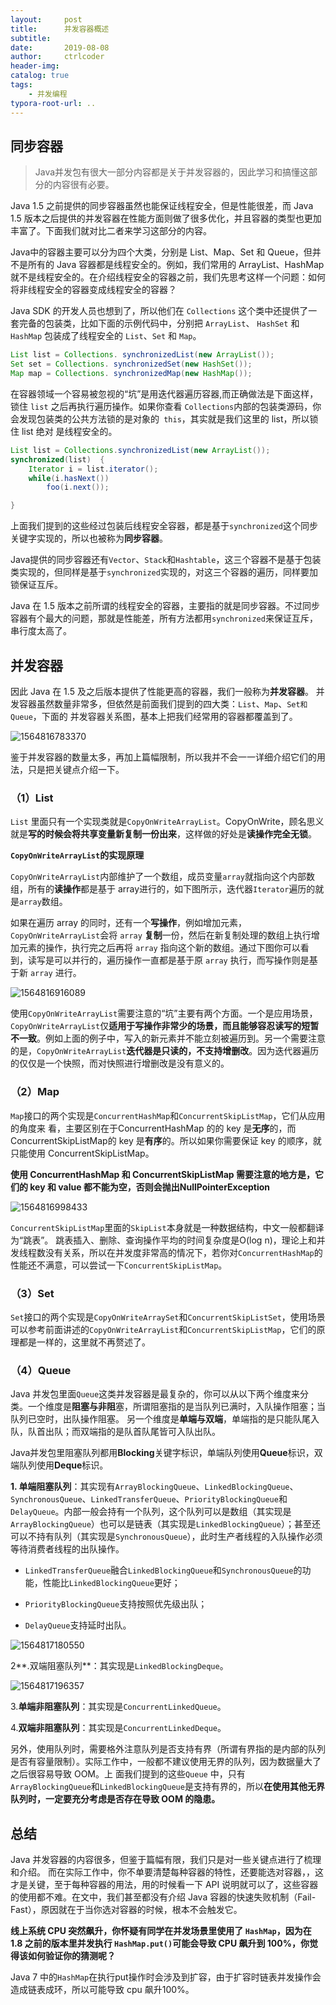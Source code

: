 ```yaml
---
layout:     post
title:      并发容器概述
subtitle:   
date:       2019-08-08
author:     ctrlcoder
header-img: 
catalog: true
tags:
    - 并发编程
typora-root-url: ..
---
```


## 同步容器

> Java并发包有很大一部分内容都是关于并发容器的，因此学习和搞懂这部分的内容很有必要。

Java 1.5 之前提供的同步容器虽然也能保证线程安全，但是性能很差，而 Java 1.5 版本之后提供的并发容器在性能方面则做了很多优化，并且容器的类型也更加丰富了。下面我们就对比二者来学习这部分的内容。 

Java中的容器主要可以分为四个大类，分别是	List、Map、Set	和	Queue，但并不是所有的	Java 容器都是线程安全的。例如，我们常用的	ArrayList、HashMap	就不是线程安全的。在介绍线程安全的容器之前，我们先思考这样一个问题：如何将非线程安全的容器变成线程安全的容器？

Java SDK 的开发人员也想到了，所以他们在 `Collections` 这个类中还提供了一套完备的包装类，比如下面的示例代码中，分别把 `ArrayList`、 `HashSet` 和 `HashMap` 包装成了线程安全的 `List`、`Set` 和 `Map`。 

```java
List list = Collections. synchronizedList(new ArrayList()); 
Set set = Collections. synchronizedSet(new HashSet()); 
Map map = Collections. synchronizedMap(new HashMap()); 
```

在容器领域一个容易被忽视的“坑”是用迭代器遍历容器,而正确做法是下面这样，锁住 `list` 之后再执行遍历操作。如果你查看 `Collections`内部的包装类源码，你会发现包装类的公共方法锁的是对象的` this`，其实就是我们这里的 list，所以锁住 list 绝对 是线程安全的。 

```java
List list =	Collections.synchronizedList(new ArrayList());
synchronized(list)	{		 
	Iterator i = list.iterator();	 
	while(i.hasNext()) 		
        foo(i.next()); 

}		
```

上面我们提到的这些经过包装后线程安全容器，都是基于`synchronized`这个同步关键字实现的，所以也被称为**同步容器**。

Java提供的同步容器还有`Vector`、`Stack`和`Hashtable`，这三个容器不是基于包装类实现的，但同样是基于`synchronized`实现的，对这三个容器的遍历，同样要加锁保证互斥。

Java 在 1.5 版本之前所谓的线程安全的容器，主要指的就是同步容器。不过同步容器有个最大的问题，那就是性能差，所有方法都用`synchronized`来保证互斥，串行度太高了。

## 并发容器

因此 Java 在 1.5 及之后版本提供了性能更高的容器，我们一般称为**并发容器**。 并发容器虽然数量非常多，但依然是前面我们提到的四大类：`List`、`Map`、`Set和Queue`，下面的 并发容器关系图，基本上把我们经常用的容器都覆盖到了。 

![1564816783370](/img/assets_2019/1564816783370.png)

鉴于并发容器的数量太多，再加上篇幅限制，所以我并不会一一详细介绍它们的用法，只是把关键点介绍一下。 

### **（1）List**

`List` 里面只有一个实现类就是`CopyOnWriteArrayList`。CopyOnWrite，顾名思义就是**写的时候会将共享变量新复制一份出来**，这样做的好处是**读操作完全无锁**。 

**`CopyOnWriteArrayList`的实现原理**

`CopyOnWriteArrayList`内部维护了一个数组，成员变量`array`就指向这个内部数组，所有的**读操作**都是基于	array进行的，如下图所示，迭代器`Iterator`遍历的就是`array`数组。 

如果在遍历 array 的同时，还有一个**写操作**，例如增加元素，`CopyOnWriteArrayList`会将 `array` **复制**一份，然后在新复制处理的数组上执行增加元素的操作，执行完之后再将 `array` 指向这个新的数组。通过下图你可以看到，读写是可以并行的，遍历操作一直都是基于原 `array` 执行，而写操作则是基于新 `array` 进行。 

![1564816916089](/img/assets_2019/1564816916089.png)

使用`CopyOnWriteArrayList`需要注意的“坑”主要有两个方面。一个是应用场景， `CopyOnWriteArrayList`仅**适用于写操作非常少的场景，而且能够容忍读写的短暂不一致**。例如上面的例子中，写入的新元素并不能立刻被遍历到。另一个需要注意的是，`CopyOnWriteArrayList`**迭代器是只读的，不支持增删改**。因为迭代器遍历的仅仅是一个快照，而对快照进行增删改是没有意义的。  

### **（2）Map**

`Map`接口的两个实现是`ConcurrentHashMap`和`ConcurrentSkipListMap`，它们从应用的角度来 看，主要区别在于ConcurrentHashMap 的的 key 是**无序**的，而 ConcurrentSkipListMap的 key 是**有序**的。所以如果你需要保证 key 的顺序，就只能使用 ConcurrentSkipListMap。

**使用 ConcurrentHashMap 和 ConcurrentSkipListMap 需要注意的地方是，它们的 key 和 value 都不能为空，否则会抛出NullPointerException**

![1564816998433](/img/assets_2019/1564816998433.png)

`ConcurrentSkipListMap`里面的`SkipList`本身就是一种数据结构，中文一般都翻译为“跳表”。 跳表插入、删除、查询操作平均的时间复杂度是O(log n)，理论上和并发线程数没有关系，所以在并发度非常高的情况下，若你对`ConcurrentHashMap`的性能还不满意，可以尝试一下`ConcurrentSkipListMap`。

### **（3）Set** 

`Set`接口的两个实现是`CopyOnWriteArraySet`和`ConcurrentSkipListSet`，使用场景可以参考前面讲述的`CopyOnWriteArrayList`和`ConcurrentSkipListMap`，它们的原理都是一样的，这里就不再赘述了。 

### **（4）Queue** 

Java 并发包里面`Queue`这类并发容器是最复杂的，你可以从以下两个维度来分类。一个维度是**阻塞与非阻**塞，所谓阻塞指的是当队列已满时，入队操作阻塞；当队列已空时，出队操作阻塞。 另一个维度是**单端与双端**，单端指的是只能队尾入队，队首出队；而双端指的是队首队尾皆可入队出队。

Java并发包里阻塞队列都用**Blocking**关键字标识，单端队列使用**Queue**标识，双端队列使用**Deque**标识。 

**1. 单端阻塞队列**：其实现有`ArrayBlockingQueue`、`LinkedBlockingQueue`、`SynchronousQueue`、`LinkedTransferQueue`、`PriorityBlockingQueue`和`DelayQueue`。内部一般会持有一个队列，这个队列可以是数组（其实现是`ArrayBlockingQueue`）也可以是链表（其实现是`LinkedBlockingQueue`）；甚至还可以不持有队列（其实现是`SynchronousQueue`），此时生产者线程的入队操作必须等待消费者线程的出队操作。

- `LinkedTransferQueue`融合`LinkedBlockingQueue`和`SynchronousQueue`的功能，性能比`LinkedBlockingQueue`更好； 

- `PriorityBlockingQueue`支持按照优先级出队；

- `DelayQueue`支持延时出队。 

![1564817180550](/img/assets_2019/1564817180550.png)

2**.双端阻塞队列**：其实现是`LinkedBlockingDeque`。

![1564817196357](/img/assets_2019/1564817196357.png)

3.**单端非阻塞队列**：其实现是`ConcurrentLinkedQueue`。 

4.**双端非阻塞队列**：其实现是`ConcurrentLinkedDeque`。

另外，使用队列时，需要格外注意队列是否支持有界（所谓有界指的是内部的队列是否有容量限制）。实际工作中，一般都不建议使用无界的队列，因为数据量大了之后很容易导致 OOM。上 面我们提到的这些`Queue` 中，只有`ArrayBlockingQueue`和`LinkedBlockingQueue`是支持有界的，所以**在使用其他无界队列时，一定要充分考虑是否存在导致 OOM 的隐患。** 

## 总结

Java 并发容器的内容很多，但鉴于篇幅有限，我们只是对一些关键点进行了梳理和介绍。 而在实际工作中，你不单要清楚每种容器的特性，还要能选对容器，，这才是关键，至于每种容器的用法，用的时候看一下 API 说明就可以了，这些容器的使用都不难。在文中，我们甚至都没有介绍 Java 容器的快速失败机制（Fail-Fast），原因就在于当你选对容器的时候，根本不会触发它。 

**线上系统 CPU 突然飙升，你怀疑有同学在并发场景里使用了 `HashMap`，因为在 1.8 之前的版本里并发执行 `HashMap.put()`可能会导致 CPU 飙升到 100%，你觉得该如何验证你的猜测呢？** 

Java 7 中的`HashMap`在执行put操作时会涉及到扩容，由于扩容时链表并发操作会造成链表成环，所以可能导致 cpu 飙升100%。 

